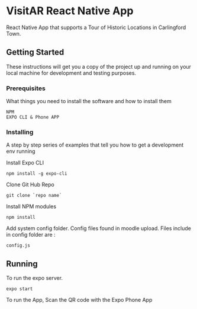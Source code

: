 # VisitAR React Native App

React Native App that supports a Tour of Historic Locations in Carlingford Town.

## Getting Started

These instructions will get you a copy of the project up and running on your local machine for development and testing purposes.

### Prerequisites

What things you need to install the software and how to install them

```
NPM
EXPO CLI & Phone APP
```

### Installing

A step by step series of examples that tell you how to get a development env running

Install Expo CLI

```
npm install -g expo-cli
```

Clone Git Hub Repo

```
git clone `repo name`
```

Install NPM modules

```
npm install
```

Add system config folder. Config files found in moodle upload. Files include in config folder are :

```
config.js
```

## Running

To run the expo server.

```
expo start
```

To run the App, Scan the QR code with the Expo Phone App
